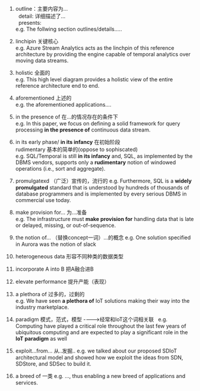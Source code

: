 1. outline：主要内容为...  
   detail: 详细描述了...  
   presents:  
e.g. The follwing section outlines/details.....

2. linchipin 关键核心  
e.g.  Azure Stream Analytics acts as the linchpin of this reference architecture by providing the engine capable of temporal analytics over moving data streams. 

3. holistic 全面的  
e.g. This high level diagram provides a holistic view of the entire reference architecture end to end. 

4. aforementioned 上述的  
e.g. the aforementioned applications....

5. in the presence of 在...的情况存在的条件下  
e.g. In this paper, we focus on defining a solid framework for query processing **in the presence of** continuous data stream. 

6.  in its early phase/ **in its infancy**  在初始阶段  
rudimentary 基本的简单的(oppose to sophiscated)  
e.g. SQL/Temporal is still **in its infancy** and, SQL, as implemented by the DBMS vendors, supports only a **rudimentary** notion of windowed operations (i.e., sort and aggregate).

7. promulgatexd （广泛）宣传的，流行的
e.g. Furthermore, SQL is a **widely promulgated** standard that is understood by hundreds of thousands of database programmers and is implemented by every serious DBMS in commercial use today.

8. make provision for... 为...准备  
e.g. The infrastructure must **make provision for** handling data that is late or delayed, missing, or out-of-sequence. 

9. the notion of... （替换concept一词）...的概念
e.g.  One solution specified in Aurora was the notion of slack 

10. heterogeneous data 形容不同种类的数据类型

11. incorporate A into B 把A融合进B

12. elevate performance 提升产能（表现）

13. a plethora of 过多的，过剩的  
e.g.  We have seen **a plethora of** IoT solutions making their way into the industry marketplace.  
14. paradigm 模式，范式，模型 ---->经常和IoT这个词相关联  
e.g. Computing have played a critical role throughout the last few years of ubiquitous computing and are expected to play a significant role in the **IoT paradigm** as well

14. exploit...from... 从..发掘..
e.g. we talked about our proposed SDIoT architectural model and showed how we exploit the ideas from SDN, SDStore, and SDSec to build it.

15. a breed of 一类
e.g. ..., thus enabling a new breed of applications and services.
